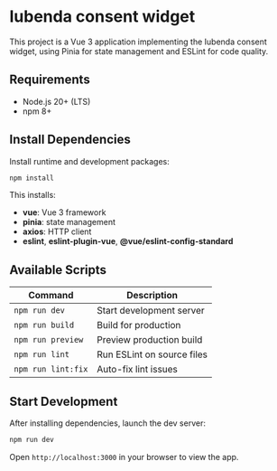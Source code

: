 # Iubenda consent widget

This project is a Vue 3 application implementing the Iubenda consent widget, using Pinia for state management and ESLint for code quality.

## Requirements

* Node.js 20+ (LTS)
* npm 8+

## Install Dependencies

Install runtime and development packages:

```bash
npm install
```

This installs:

* **vue**: Vue 3 framework
* **pinia**: state management
* **axios**: HTTP client
* **eslint**, **eslint-plugin-vue**, **@vue/eslint-config-standard**

## Available Scripts

| Command            | Description                |
| ------------------ | -------------------------- |
| `npm run dev`      | Start development server   |
| `npm run build`    | Build for production       |
| `npm run preview`  | Preview production build   |
| `npm run lint`     | Run ESLint on source files |
| `npm run lint:fix` | Auto-fix lint issues       |

## Start Development

After installing dependencies, launch the dev server:

```bash
npm run dev
```

Open `http://localhost:3000` in your browser to view the app.